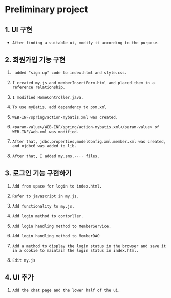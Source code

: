 # Preliminary project

## 1. UI 구현

- ```
  After finding a suitable ui, modify it according to the purpose.
  ```



## 2. 회원가입 기능 구현

1. ```
    added "sign up" code to index.html and style.css.
   ```

2. ```
   I created my.js and memberInsertForm.html and placed them in a reference relationship.
   ```

3. ```
   I modified HomeController.java.
   ```

4. ```
   To use myBatis, add dependency to pom.xml
   ```

5. ```
   WEB-INF/spring/action-mybatis.xml was created.
   ```

6. ```
   <param-value>/WEB-INF/spring/action-mybatis.xml</param-value> of WEB-INF/web.xml was modified.
   ```

7. ```
   After that, jdbc.properties,modelConfig.xml,member.xml was created, and ojdbc6 was added to lib.
   ```

8. ```
   After that, I added my.sms.···· files.
   ```

   



## 3. 로그인 기능 구현하기

1. ```
   Add from space for login to index.html.
   ```

2. ```
   Refer to javascript in my.js.
   ```

3. ```
   Add functionality to my.js.
   ```

4. ```
   Add login method to contorller.
   ```

5. ```
   Add login handling method to MemberService.
   ```

6. ```
   Add login handling method to MemberDAO
   ```

7. ```
   Add a method to display the login status in the browser and save it in a cookie to maintain the login status in index.html.
   ```

8. ```
   Edit my.js
   ```






## 4. UI 추가

1. ```
   Add the chat page and the lower half of the ui.
   ```

   